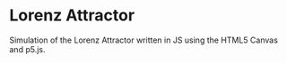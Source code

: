 # Lorenz Attractor

Simulation of the Lorenz Attractor written in JS using the HTML5 Canvas and p5.js.
